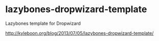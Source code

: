 lazybones-dropwizard-template
=============================

Lazybones template for Dropwizard

http://kyleboon.org/blog/2013/07/05/lazybones-dropwizard-template/
